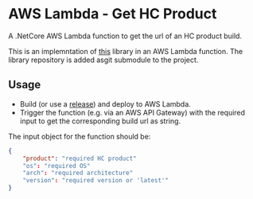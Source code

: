 # AWS Lambda - Get HC Product

A .NetCore AWS Lambda function to get the url of an HC product build.

This is an implemntation of [this](https://github.com/srdCodeSamples/lib-hc-get-build) library in an AWS Lambda function. The library repository is added asgit submodule to the project.

## Usage

* Build (or use a [release](https://github.com/srdCodeSamples/aws-lambda-get-hcproduct/releases)) and deploy to AWS Lambda.
* Trigger the function (e.g. via an AWS API Gateway) with the required input to get the corresponding build url as string.

The input object for the function should be:

```JSON
{
	"product": "required HC product"
	"os": "required OS"
	"arch": "required architecture"
	"version": "required version or 'latest'" 
}
```
